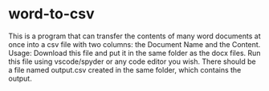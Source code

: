 # word-to-csv
This is a program that can transfer the contents of many word documents at once into a csv file with two columns: the  Document Name and the Content.  Usage: Download this file and put it in the same folder as the docx files. Run this file using vscode/spyder or any code editor you wish. There should be a file named output.csv created in the same folder, which contains the output.
